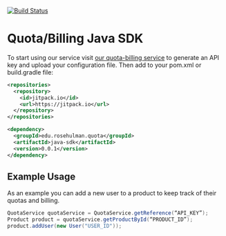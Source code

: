 [![Build Status](https://travis-ci.org/Quota-Billing/Java-SDK.svg?branch=master)](https://travis-ci.org/Quota-Billing/Java-SDK)

# Quota/Billing Java SDK

To start using our service visit [our quota-billing service](https://url_to_quota_billing_README.com) to generate an API key and upload your configuration file. Then add to your pom.xml or build.gradle file:

```xml
<repositories>
  <repository>
    <id>jitpack.io</id>
    <url>https://jitpack.io</url>
  </repository>
</repositories>

<dependency>
  <groupId>edu.rosehulman.quota</groupId>
  <artifactId>java-sdk</artifactId>
  <version>0.0.1</version>
</dependency>
```

## Example Usage

As an example you can add a new user to a product to keep track of their quotas and billing.
```java
QuotaService quotaService = QuotaService.getReference(“API_KEY”);
Product product = quotaService.getProductById(“PRODUCT_ID”);  
product.addUser(new User("USER_ID"));
```
